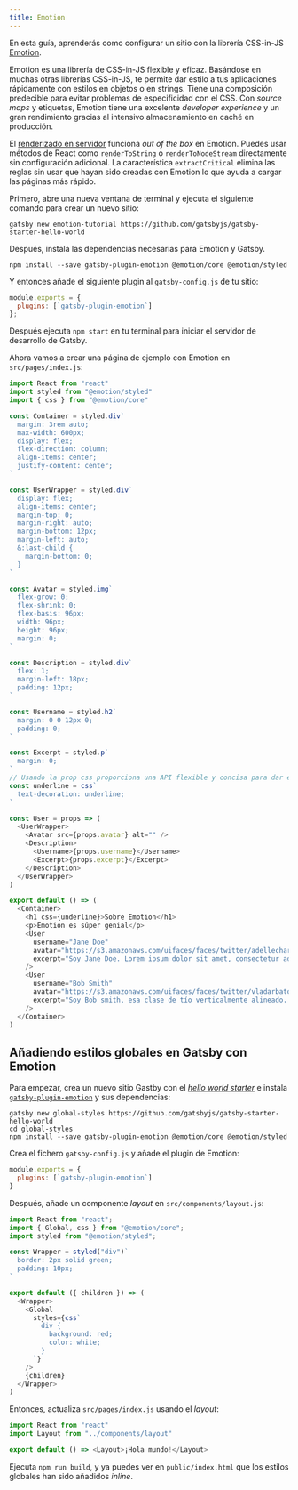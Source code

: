```yaml
---
title: Emotion
---
```


En esta guía, aprenderás como configurar un sitio con la librería CSS-in-JS [Emotion](https://emotion.sh).

Emotion es una librería de CSS-in-JS flexible y eficaz. Basándose en muchas otras librerías CSS-in-JS, te permite dar estilo a tus aplicaciones rápidamente con estilos en objetos o en strings. Tiene una composición predecible para evitar problemas de especificidad con el CSS. Con _source maps_ y etiquetas, Emotion tiene una excelente _developer experience_ y un gran rendimiento gracias al intensivo almacenamiento en caché en producción.

El [renderizado en servidor](https://emotion.sh/docs/ssr) funciona _out of the box_ en Emotion. Puedes usar métodos de React como `renderToString` o `renderToNodeStream` directamente sin configuración adicional. La característica `extractCritical` elimina las reglas sin usar que hayan sido creadas con Emotion lo que ayuda a cargar las páginas más rápido.

Primero, abre una nueva ventana de terminal y ejecuta el siguiente comando para crear un nuevo sitio:

```shell
gatsby new emotion-tutorial https://github.com/gatsbyjs/gatsby-starter-hello-world
```

Después, instala las dependencias necesarias para Emotion y Gatsby.

```shell
npm install --save gatsby-plugin-emotion @emotion/core @emotion/styled
```

Y entonces añade el siguiente plugin al `gatsby-config.js` de tu sitio:

```javascript:title=gatsby-config.js
module.exports = {
  plugins: [`gatsby-plugin-emotion`]
};
```

Después ejecuta `npm start` en tu terminal para iniciar el servidor de desarrollo de Gatsby.

Ahora vamos a crear una página de ejemplo con Emotion en `src/pages/index.js`:

```jsx:title=src/pages/index.js
import React from "react"
import styled from "@emotion/styled"
import { css } from "@emotion/core"

const Container = styled.div`
  margin: 3rem auto;
  max-width: 600px;
  display: flex;
  flex-direction: column;
  align-items: center;
  justify-content: center;
`

const UserWrapper = styled.div`
  display: flex;
  align-items: center;
  margin-top: 0;
  margin-right: auto;
  margin-bottom: 12px;
  margin-left: auto;
  &:last-child {
    margin-bottom: 0;
  }
`

const Avatar = styled.img`
  flex-grow: 0;
  flex-shrink: 0;
  flex-basis: 96px;
  width: 96px;
  height: 96px;
  margin: 0;
`

const Description = styled.div`
  flex: 1;
  margin-left: 18px;
  padding: 12px;
`

const Username = styled.h2`
  margin: 0 0 12px 0;
  padding: 0;
`

const Excerpt = styled.p`
  margin: 0;
`
// Usando la prop css proporciona una API flexible y concisa para dar estilo a tus componentes //
const underline = css`
  text-decoration: underline;
`

const User = props => (
  <UserWrapper>
    <Avatar src={props.avatar} alt="" />
    <Description>
      <Username>{props.username}</Username>
      <Excerpt>{props.excerpt}</Excerpt>
    </Description>
  </UserWrapper>
)

export default () => (
  <Container>
    <h1 css={underline}>Sobre Emotion</h1>
    <p>Emotion es súper genial</p>
    <User
      username="Jane Doe"
      avatar="https://s3.amazonaws.com/uifaces/faces/twitter/adellecharles/128.jpg"
      excerpt="Soy Jane Doe. Lorem ipsum dolor sit amet, consectetur adipisicing elit."
    />
    <User
      username="Bob Smith"
      avatar="https://s3.amazonaws.com/uifaces/faces/twitter/vladarbatov/128.jpg"
      excerpt="Soy Bob smith, esa clase de tío verticalmente alineado. Lorem ipsum dolor sit amet, consectetur adipisicing elit."
    />
  </Container>
)
```

## Añadiendo estilos globales en Gatsby con Emotion

Para empezar, crea un nuevo sitio Gastby con el [_hello world starter_](https://github.com/gatsbyjs/gatsby-starter-hello-world) e instala [`gatsby-plugin-emotion`](/packages/gatsby-plugin-emotion/) y sus dependencias:

```shell
gatsby new global-styles https://github.com/gatsbyjs/gatsby-starter-hello-world
cd global-styles
npm install --save gatsby-plugin-emotion @emotion/core @emotion/styled
```

Crea el fichero `gatsby-config.js` y añade el plugin de Emotion:

```js:title=gatsby-config.js
module.exports = {
  plugins: [`gatsby-plugin-emotion`]
}
```

Después, añade un componente _layout_ en `src/components/layout.js`:

```jsx:title=src/components/layout.js
import React from "react";
import { Global, css } from "@emotion/core";
import styled from "@emotion/styled";

const Wrapper = styled("div")`
  border: 2px solid green;
  padding: 10px;
`

export default ({ children }) => (
  <Wrapper>
    <Global
      styles={css`
        div {
          background: red;
          color: white;
        }
      `}
    />
    {children}
  </Wrapper>
)
```

Entonces, actualiza `src/pages/index.js` usando el _layout_:

```jsx:title=src/pages/index.js
import React from "react"
import Layout from "../components/layout"

export default () => <Layout>¡Hola mundo!</Layout>
```

Ejecuta `npm run build`, y ya puedes ver en `public/index.html` que los estilos globales han sido añadidos _inline_.
